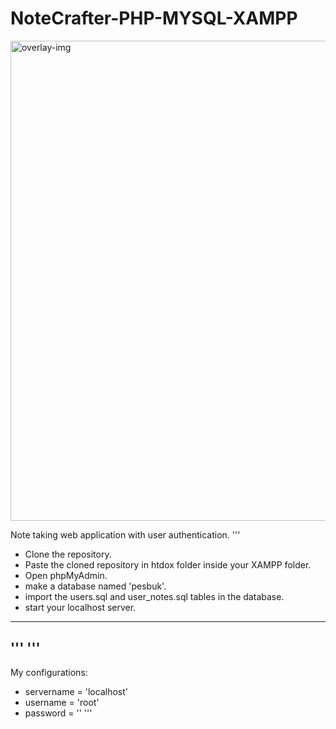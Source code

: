 # NoteCrafter-PHP-MYSQL-XAMPP
<img width="768" alt="overlay-img" src="https://github.com/maddy-3102/NoteCrafter-PHP-MYSQL-XAMPP/assets/90524818/cfb11a17-ba14-4913-9270-af22dd4ccc1f">

Note taking web application with user authentication.
'''
- Clone the repository.
- Paste the cloned repository in htdox folder inside your XAMPP folder.
- Open phpMyAdmin.
- make a database named 'pesbuk'.
- import the users.sql and user_notes.sql tables in the database.
- start your localhost server.
- ----------------------------
'''
'''
-------------------------
My configurations:
  - servername = 'localhost'
  - username = 'root'
  - password = ''
'''
